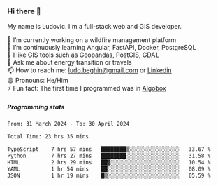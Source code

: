 ### Hi there 👋

My name is Ludovic. I'm a full-stack web and GIS developer.

 🔭 I’m currently working on a wildfire management platform<br/>
 🌱 I’m continuously learning Angular, FastAPI, Docker, PostgreSQL<br/>
 👯 I like GIS tools such as Geopandas, PostGIS, GDAL<br/>
 💬 Ask me about energy transition or travels<br/>
 📫 How to reach me: ludo.beghin@gmail.com or [Linkedin](https://www.linkedin.com/in/ludovic-beghin/)<br/>
 😄 Pronouns: He/Him<br/>
 ⚡ Fun fact: The first time I programmed was in [Algobox](https://fr.wikipedia.org/wiki/Algobox)<br/>

##### Programming stats
<!--START_SECTION:waka-->

```txt
From: 31 March 2024 - To: 30 April 2024

Total Time: 23 hrs 35 mins

TypeScript    7 hrs 57 mins   ████████▒░░░░░░░░░░░░░░░░   33.67 %
Python        7 hrs 27 mins   ████████░░░░░░░░░░░░░░░░░   31.58 %
HTML          2 hrs 29 mins   ██▓░░░░░░░░░░░░░░░░░░░░░░   10.54 %
YAML          1 hr 54 mins    ██░░░░░░░░░░░░░░░░░░░░░░░   08.09 %
JSON          1 hr 19 mins    █▒░░░░░░░░░░░░░░░░░░░░░░░   05.59 %
```

<!--END_SECTION:waka-->
